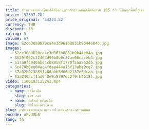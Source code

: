 ```yaml
---
title: จักรยานชายหาดหิมะสี่ล้อปิดถนนรถจักรยานยนต์ล้อติดตาม 125 สกีเบนซินทุกพื้นที่ภูเขา
price: '52597.78'
price_original: '54224.52'
currency: THB
discount: 3%
rating: 5
volume: 67
image: S2ce30a9820ca4e3d961b8831b9b44e84o.jpg
images:
  - S2ce30a9820ca4e3d961b8831b9b44e84o.jpg
  - S529f062c22464d99b8b0c37ae06caceb4.jpg
  - S17a9fc940abd4cb8958f1770f5aa862db.jpg
  - Sc470b0ee04ac4fdaa444a15f13abe9ce7.jpg
  - S7a02b9238591486abb5d66d2137e5dcan.jpg
  - S3a246acf1ad940e9a8797ec2f9fb4618l.jpg
video: 1100193125243.mp4
categories:
  - name: เครื่องมือ
    slug: เคร-องม
  - name: อะไหล่ เครื่องมือ
    slug: อะไหล-เคร-องม
slug: กรยานชายหาดห-มะส-อป-ดถนนรถจ-กรยานยนต
encode: oFvU8b8
lang: th
---
```

  